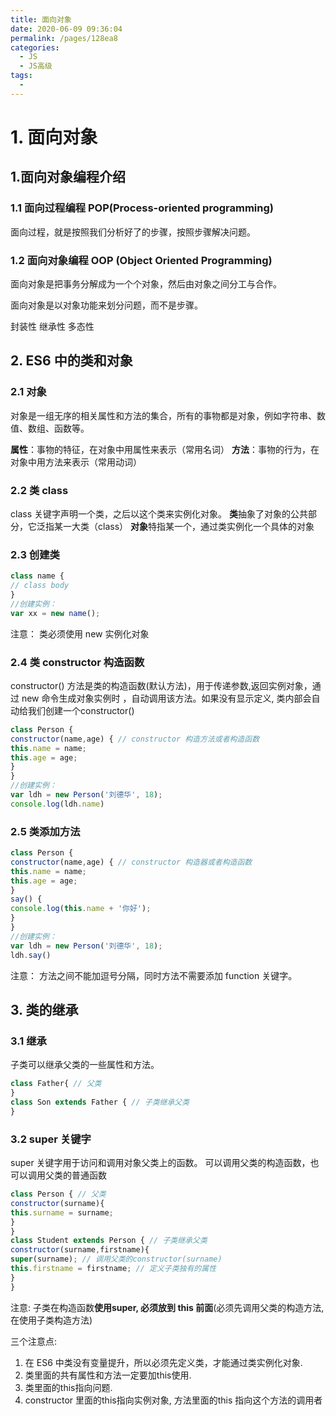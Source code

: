 ```yaml
---
title: 面向对象
date: 2020-06-09 09:36:04
permalink: /pages/128ea8
categories: 
  - JS
  - JS高级
tags: 
  - 
---
```

# 1. 面向对象

## 1.面向对象编程介绍

### 1.1 面向过程编程 POP(Process-oriented programming)

面向过程，就是按照我们分析好了的步骤，按照步骤解决问题。

### 1.2 面向对象编程 OOP (Object Oriented Programming)

面向对象是把事务分解成为一个个对象，然后由对象之间分工与合作。

面向对象是以对象功能来划分问题，而不是步骤。

封装性
继承性
多态性

## 2. ES6 中的类和对象

### 2.1 对象

对象是一组无序的相关属性和方法的集合，所有的事物都是对象，例如字符串、数值、数组、函数等。

**属性**：事物的特征，在对象中用属性来表示（常用名词）
**方法**：事物的行为，在对象中用方法来表示（常用动词）

### 2.2 类 class
 class 关键字声明一个类，之后以这个类来实例化对象。
**类**抽象了对象的公共部分，它泛指某一大类（class）
**对象**特指某一个，通过类实例化一个具体的对象

### 2.3 创建类

```js
class name {
// class body
}
//创建实例：
var xx = new name();
```


注意： 类必须使用 new 实例化对象

### 2.4 类 constructor 构造函数
constructor() 方法是类的构造函数(默认方法)，用于传递参数,返回实例对象，通过 new 命令生成对象实例时
，自动调用该方法。如果没有显示定义, 类内部会自动给我们创建一个constructor()

```js
class Person {
constructor(name,age) { // constructor 构造方法或者构造函数
this.name = name;
this.age = age;
}
}
//创建实例：
var ldh = new Person('刘德华', 18);
console.log(ldh.name)
```

### 2.5 类添加方法
```js
class Person {
constructor(name,age) { // constructor 构造器或者构造函数
this.name = name;
this.age = age;
}
say() {
console.log(this.name + '你好');
}
}
//创建实例：
var ldh = new Person('刘德华', 18);
ldh.say()
```
注意： 方法之间不能加逗号分隔，同时方法不需要添加 function 关键字。

## 3. 类的继承

### 3.1 继承

子类可以继承父类的一些属性和方法。
```js
class Father{ // 父类
}
class Son extends Father { // 子类继承父类
}
```
### 3.2 super 关键字
super 关键字用于访问和调用对象父类上的函数。
可以调用父类的构造函数，也可以调用父类的普通函数
```js
class Person { // 父类
constructor(surname){
this.surname = surname;
}
}
class Student extends Person { // 子类继承父类
constructor(surname,firstname){
super(surname); // 调用父类的constructor(surname)
this.firstname = firstname; // 定义子类独有的属性
}
}
```

注意: 子类在构造函数**使用super, 必须放到 this 前面**(必须先调用父类的构造方法,在使用子类构造方法)

三个注意点:
1. 在 ES6 中类没有变量提升，所以必须先定义类，才能通过类实例化对象.
2. 类里面的共有属性和方法一定要加this使用.
3. 类里面的this指向问题.
4. constructor 里面的this指向实例对象, 方法里面的this 指向这个方法的调用者

